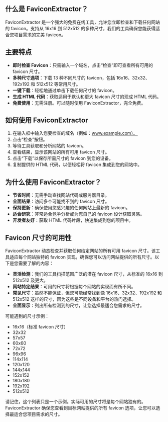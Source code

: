 ## 什么是 FaviconExtractor？

FaviconExtractor 是一个强大的免费在线工具，允许您立即检查和下载任何网站的 favicon。支持从 16x16 到 512x512 的多种尺寸，我们的工具确保您能获得适合您项目需求的完美 favicon。

## 主要特点

- **即时检查 Favicon**：只需输入一个域名，点击“检查”即可查看所有可用的 favicon 尺寸。
- **多种尺寸选项**：下载 13 种不同尺寸的 favicon，包括 16x16、32x32、192x192 和 512x512 等常用尺寸。
- **一键下载**：轻松地通过单击下载任何尺寸的 favicon。
- **生成 HTML 代码**：获取适用于默认和更大 favicon 尺寸的现成 HTML 代码。
- **免费使用**：无需注册。可以随时使用 FaviconExtractor，完全免费。

## 如何使用 FaviconExtractor

1. 在输入框中输入您要检查的域名（例如：www.example.com）。
2. 点击“检查”按钮。
3. 等待工具获取和分析网站的 favicon。
4. 查看结果，显示该网站的所有可用 favicon 尺寸。
5. 点击“下载”以保存所需尺寸的 favicon 到您的设备。
6. 复制提供的 HTML 代码，以便轻松将 favicon 集成到您的网站中。

## 为什么使用 FaviconExtractor？

- **节省时间**：无需手动查找网站代码或服务器目录。
- **全面结果**：访问多个可能找不到的 favicon 尺寸。
- **保持更新**：确保使用您感兴趣的任何网站上最新的 favicon。
- **适合研究**：非常适合竞争分析或为您自己的 favicon 设计获取灵感。
- **开发者友好**：获取 HTML 代码片段，快速集成到您的项目中。

## Favicon 尺寸的可用性

FaviconExtractor 动态检查并获取任何给定网站的所有可用 favicon 尺寸。该工具适应每个网站独特的 favicon 实现，确保您可以访问网站提供的所有尺寸。以下是您需要了解的内容：

- **灵活检测**：我们的工具扫描范围广泛的潜在 favicon 尺寸，从标准的 16x16 到 512x512 及更大。
- **网站特定结果**：可用的尺寸将根据每个网站的实现而有所不同。
- **常见尺寸**：虽然不能保证，但您可能经常找到像 16x16、32x32、192x192 和 512x512 这样的尺寸，因为这些是不同设备和平台的热门选择。
- **全面显示**：列出所有检测到的尺寸，让您选择最适合您需求的尺寸。

可能遇到的尺寸示例：
- 16x16（标准 favicon 尺寸）
- 32x32
- 57x57
- 60x60
- 72x72
- 96x96
- 114x114
- 120x120
- 144x144
- 152x152
- 180x180
- 192x192
- 512x512

请记住，这个列表只是一个示例。实际可用的尺寸将是每个网站独有的。FaviconExtractor 确保您查看到目标网站提供的所有 favicon 选项，让您可以选择最适合您项目需求的尺寸。
